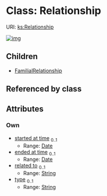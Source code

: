 
# Class: Relationship




URI: [ks:Relationship](https://w3id.org/linkml/tests/kitchen_sink/Relationship)


[![img](https://yuml.me/diagram/nofunky;dir:TB/class/[Relationship&#124;started_at_time:date%20%3F;ended_at_time:date%20%3F;related_to:string%20%3F;type:string%20%3F]^-[FamilialRelationship],[FamilialRelationship])](https://yuml.me/diagram/nofunky;dir:TB/class/[Relationship&#124;started_at_time:date%20%3F;ended_at_time:date%20%3F;related_to:string%20%3F;type:string%20%3F]^-[FamilialRelationship],[FamilialRelationship])

## Children

 * [FamilialRelationship](FamilialRelationship.md)

## Referenced by class


## Attributes


### Own

 * [started at time](started_at_time.md)  <sub>0..1</sub>
     * Range: [Date](types/Date.md)
 * [ended at time](ended_at_time.md)  <sub>0..1</sub>
     * Range: [Date](types/Date.md)
 * [related to](related_to.md)  <sub>0..1</sub>
     * Range: [String](types/String.md)
 * [type](type.md)  <sub>0..1</sub>
     * Range: [String](types/String.md)
